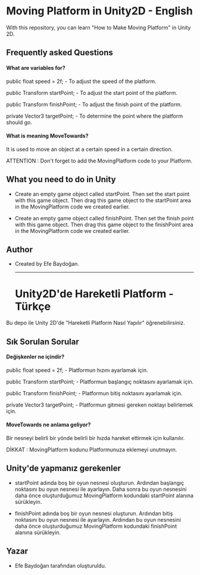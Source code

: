 # Moving Platform in Unity2D - English

With this repository, you can learn "How to Make Moving Platform" in Unity 2D.


## Frequently asked Questions

#### What are variables for?

public float speed = 2f; - To adjust the speed of the platform.

public Transform startPoint; - To adjust the start point of the platform.

public Transform finishPoint; - To adjust the finish point of the platform.

private Vector3 targetPoint; - To determine the point where the platform should go.

#### What is meaning MoveTowards?

It is used to move an object at a certain speed in a certain direction.

ATTENTION : Don't forget to add the MovingPlatform code to your Platform.

## What you need to do in Unity

- Create an empty game object called startPoint. Then set the start point with this game object. Then drag this game object to the startPoint area in the MovingPlatform code we created earlier.

- Create an empty game object called finishPoint. Then set the finish point with this game object. Then drag this game object to the finishPoint area in the MovingPlatform code we created earlier.


## Author

- Created by Efe Baydoğan.

  ----------------------------------------------------------------------------------------------------

  # Unity2D'de Hareketli Platform - Türkçe

Bu depo ile Unity 2D'de "Hareketli Platform Nasıl Yapılır" öğrenebilirsiniz.

## Sık Sorulan Sorular

#### Değişkenler ne içindir?

public float speed = 2f; - Platformun hızını ayarlamak için.

public Transform startPoint; - Platformun başlangıç noktasını ayarlamak için.

public Transform finishPoint; - Platformun bitiş noktasını ayarlamak için.

private Vector3 targetPoint; - Platformun gitmesi gereken noktayı belirlemek için.

#### MoveTowards ne anlama geliyor?

Bir nesneyi belirli bir yönde belirli bir hızda hareket ettirmek için kullanılır.

DİKKAT : MovingPlatform kodunu Platformunuza eklemeyi unutmayın.

## Unity'de yapmanız gerekenler

- startPoint adında boş bir oyun nesnesi oluşturun. Ardından başlangıç noktasını bu oyun nesnesi ile ayarlayın. Daha sonra bu oyun nesnesini daha önce oluşturduğumuz MovingPlatform kodundaki startPoint alanına sürükleyin.

- finishPoint adında boş bir oyun nesnesi oluşturun. Ardından bitiş noktasını bu oyun nesnesi ile ayarlayın. Ardından bu oyun nesnesini daha önce oluşturduğumuz MovingPlatform kodundaki finishPoint alanına sürükleyin.

## Yazar

- Efe Baydoğan tarafından oluşturuldu.
